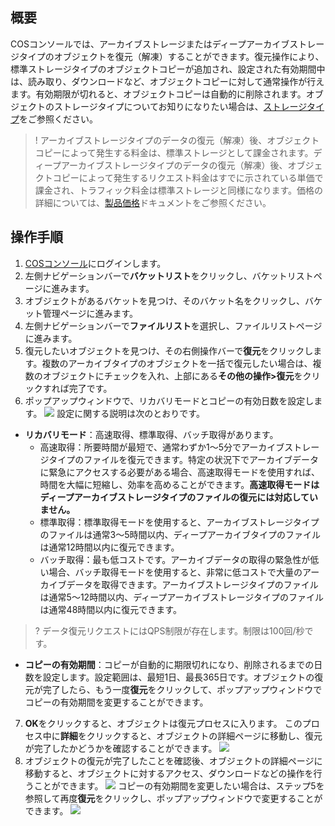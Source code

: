 ## 概要

COSコンソールでは、アーカイブストレージまたはディープアーカイブストレージタイプのオブジェクトを復元（解凍）することができます。復元操作により、標準ストレージタイプのオブジェクトコピーが追加され、設定された有効期間中は、読み取り、ダウンロードなど、オブジェクトコピーに対して通常操作が行えます。有効期限が切れると、オブジェクトコピーは自動的に削除されます。オブジェクトのストレージタイプについてお知りになりたい場合は、[ストレージタイプ](https://intl.cloud.tencent.com/document/product/436/30925)をご参照ください。

>! アーカイブストレージタイプのデータの復元（解凍）後、オブジェクトコピーによって発生する料金は、標準ストレージとして課金されます。ディープアーカイブストレージタイプのデータの復元（解凍）後、オブジェクトコピーによって発生するリクエスト料金はすでに示されている単価で課金され、トラフィック料金は標準ストレージと同様になります。価格の詳細については、[製品価格](https://www.tencentcloud.com/pricing/cos?lang=en&pg=)ドキュメントをご参照ください。
>

## 操作手順

1. [COSコンソール](https://console.cloud.tencent.com/cos5)にログインします。
2. 左側ナビゲーションバーで**バケットリスト**をクリックし、バケットリストページに進みます。
3. オブジェクトがあるバケットを見つけ、そのバケット名をクリックし、バケット管理ページに進みます。
4. 左側ナビゲーションバーで**ファイルリスト**を選択し、ファイルリストページに進みます。
5. 復元したいオブジェクトを見つけ、その右側操作バーで**復元**をクリックします。複数のアーカイブタイプのオブジェクトを一括で復元したい場合は、複数のオブジェクトにチェックを入れ、上部にある**その他の操作>復元**をクリックすれば完了です。
6. ポップアップウィンドウで、リカバリモードとコピーの有効日数を設定します。
![](https://main.qcloudimg.com/raw/3d3163c09213423aa959b179237ab137.png)
設定に関する説明は次のとおりです。
 - **リカバリモード**：高速取得、標準取得、バッチ取得があります。
    - 高速取得：所要時間が最短で、通常わずか1～5分でアーカイブストレージタイプのファイルを復元できます。特定の状況下でアーカイブデータに緊急にアクセスする必要がある場合、高速取得モードを使用すれば、時間を大幅に短縮し、効率を高めることができます。**高速取得モードはディープアーカイブストレージタイプのファイルの復元には対応していません。**
    - 標準取得：標準取得モードを使用すると、アーカイブストレージタイプのファイルは通常3～5時間以内、ディープアーカイブタイプのファイルは通常12時間以内に復元できます。
    - バッチ取得：最も低コストです。アーカイブデータの取得の緊急性が低い場合、バッチ取得モードを使用すると、非常に低コストで大量のアーカイブデータを取得できます。アーカイブストレージタイプのファイルは通常5～12時間以内、ディープアーカイブストレージタイプのファイルは通常48時間以内に復元できます。
>? データ復元リクエストにはQPS制限が存在します。制限は100回/秒です。
>
 - **コピーの有効期間**：コピーが自動的に期限切れになり、削除されるまでの日数を設定します。設定範囲は、最短1日、最長365日です。オブジェクトの復元が完了したら、もう一度**復元**をクリックして、ポップアップウィンドウでコピーの有効期間を変更することができます。
7. **OK**をクリックすると、オブジェクトは復元プロセスに入ります。
このプロセス中に**詳細**をクリックすると、オブジェクトの詳細ページに移動し、復元が完了したかどうかを確認することができます。
![](https://main.qcloudimg.com/raw/4686bc71f95d7178a8690f3eb49721e6.png)
8. オブジェクトの復元が完了したことを確認後、オブジェクトの詳細ページに移動すると、オブジェクトに対するアクセス、ダウンロードなどの操作を行うことができます。
![](https://main.qcloudimg.com/raw/e794f58d2593df1ecb675fc7ffa5019c.png)
コピーの有効期間を変更したい場合は、ステップ5を参照して再度**復元**をクリックし、ポップアップウィンドウで変更することができます。
![](https://main.qcloudimg.com/raw/c464c9fa3e83213f7cf8692f32fa72ab.png)

